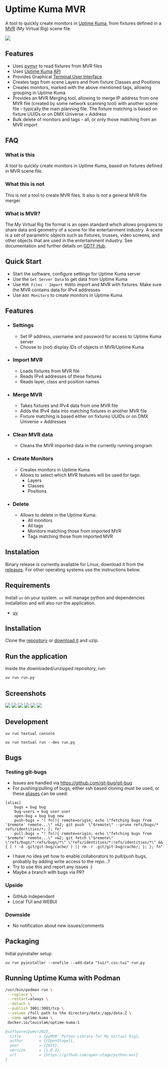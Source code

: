 # Uptime Kuma MVR

A tool to quickly create monitors in [Uptime Kuma](https://uptime.kuma.pet/),
from fixtures defined in a [MVR](https://gdtf-share.com/) (My Virtual Rig)
scene file.

<img  src="https://raw.githubusercontent.com/vanous/uptime-kuma-mvr/refs/heads/master/images/uk_mvr_00.png">

## Features

- Uses  [pymvr](https://pypi.org/project/pymvr/) to read fixtures from MVR
  files
- Uses [Uptime Kuma](https://uptime.kuma.pet/)
  [API](https://github.com/lucasheld/uptime-kuma-api)
- Provides Graphical [Terminal User Interface](https://textual.textualize.io/)
- Creates tags from scene Layers and from fixture Classes and Positions
- Creates monitors, marked with the above mentioned tags, allowing grouping in
  Uptime Kuma
- Provides an MVR Merging tool, allowing to merge IP address from one MVR file
  (created by some network scanning tool) with another scene file - typically
  the main planning file. The fixture matching is based on fixture UUIDs or on
  DMX Universe + Address
- Bulk delete of monitors and tags - all, or only those matching from an MVR
  import

## FAQ

### What is this

A tool to quickly create monitors in Uptime Kuma, based on fixtures defined in MVR scene file.

### What this is not

This is not a tool to create MVR files. It also is not a general MVR file merger.

### What is MVR?

The My Virtual Rig file format is an open standard which allows programs to
share data and geometry of a scene for the entertainment industry. A scene is a
set of parametric objects such as fixtures, trusses, video screens, and other
objects that are used in the entertainment industry. See documentation and
further details on [GDTF Hub](https://gdtf.eu/).

## Quick Start

- Start the software, configure settings for Uptime Kuma server
- Use the `Get Server Data` to get data from Uptime Kuma
- Use `MVR Files - Import MVR`to import and MVR with fixtures. Make sure the
  MVR contains data for IPv4 addresses
- Use `Add Monitors` to create monitors in Uptime Kuma

## Features

- ### Settings
    - Set IP address, username and password for access to Uptime Kuma server
    - Choose to (not) display IDs of objects in MVR/Uptime Kuma
- ### Import MVR
    - Loads fixtures from MVR file
    - Reads IPv4 addresses of these fixtures
    - Reads layer, class and position names
- ### Merge MVR
    - Takes fixtures and IPv4 data from one MVR file
    - Adds the IPv4 data into matching fixtures in another MVR file
    - Fixture matching is based either on fixtures UUIDs or on DMX Universe + Addresses
- ### Clean MVR data
    - Cleans the MVR imported data in the currently running program
- ### Create Monitors
    - Creates monitors in Uptime Kuma
    - Allows to select which MVR features will be used for tags:
        - Layers
        - Classes
        - Positions
- ### Delete
    - Allows to delete in the Uptime Kuma:
        - All monitors
        - All tags
        - Monitors matching those from imported MVR
        - Tags matching those from imported MVR

## Instalation

Binary release is currently available for Linux, download it from the
[releases](https://github.com/vanous/uptime-kuma-mvr/releases). For other
operating systems use the instructions below.

## Requirements

Install `uv` on your system. `uv` will manage python and dependencies
installation and will also run the application.

- [uv](https://docs.astral.sh/uv/)

## Installation

Clone the [repository](https://github.com/vanous/uptime-kuma-mvr/) or [download
it](https://github.com/vanous/uptime-kuma-mvr/archive/refs/heads/master.zip) and uzip.

## Run the application

Inside the downloaded/unzipped repository, run:

```bash
uv run run.py
```

## Screenshots

<img  src="https://raw.githubusercontent.com/vanous/uptime-kuma-mvr/refs/heads/master/images/uk_mvr_01.png">

<img  src="https://raw.githubusercontent.com/vanous/uptime-kuma-mvr/refs/heads/master/images/uk_mvr_02.png">

<img  src="https://raw.githubusercontent.com/vanous/uptime-kuma-mvr/refs/heads/master/images/uk_mvr_03.png">

<img  src="https://raw.githubusercontent.com/vanous/uptime-kuma-mvr/refs/heads/master/images/uk_mvr_05.png">

<img  src="https://raw.githubusercontent.com/vanous/uptime-kuma-mvr/refs/heads/master/images/uk_mvr_06.png">

<img  src="https://raw.githubusercontent.com/vanous/uptime-kuma-mvr/refs/heads/master/images/uk_mvr_04.png">

## Development

```
uv run textual console
```

```
uv run textual run --dev run.py
```

## Bugs

### Testing git-bugs

- Issues are handled via https://github.com/git-bug/git-bug
- For pushing/pulling of bugs, either ssh based cloning must be used, or these [aliases](https://github.com/git-bug/git-bug/discussions/1332) can be used:

```
[alias]
	bugs = bug bug
	bug-users = bug user user
	open-bug = bug bug new
	push-bugs = "! fn(){ remote=origin; echo \"fetching bugs from '$remote' remote...\" >&2; git push  \"$remote\" --prune refs/bugs/* refs/identities/*; }; fn"
	pull-bugs = "! fn(){ remote=origin; echo \"fetching bugs from '$remote' remote...\" >&2; git fetch \"$remote\" \"refs/bugs/*:refs/bugs/*\" \"refs/identities/*:refs/identities/*\" && { [ ! -d .git/git-bug/cache/ ] || rm -r .git/git-bug/cache/; }; }; fn"
```
- I have no idea yet how to enable collaborators to pull/push bugs, probably by adding write access to the repo...?
- Try to use this and report any issues :)
- Maybe a branch with bugs via PR?

### Upside

- GitHub independent
- Local TUI and WEBUI

### Downside

- No notification about new issues/comments

## Packaging

Initial pyinstaller setup

```
uv run pyinstaller --onefile --add-data "tui/*.css:tui" run.py
```

## Running Uptime Kuma with Podman

```sh
/usr/bin/podman run \
 --replace \
 --restart=always \
 --detach \
 --publish 3001:3001/tcp \
 --volume /full path to the directory/data:/app/data:Z \
 --name uptime-kuma \
 docker.io/louislam/uptime-kuma:1
```
```bibtex
@software{pymvr2025,
  title        = {pyMVR: Python Library for My Virtual Rig},
  author       = {{OpenStage}},
  year         = {2025},
  version      = {1.0.3},
  url          = {https://github.com/open-stage/python-mvr}
}
```

